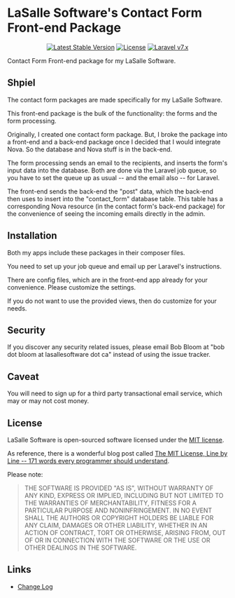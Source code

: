 # LaSalle Software's Contact Form Front-end Package

<p align="center">
<a href="https://packagist.org/packages/lasallesoftware/ls-contactformfrontend-pkg"><img src="https://poser.pugx.org/lasallesoftware/ls-contactformfrontend-pkg/v/stable.svg" alt="Latest Stable Version"></a>
<a href="https://packagist.org/packages/lasallesoftware/ls-contactformfrontend-pkg"><img src="https://poser.pugx.org/lasallesoftware/ls-contactformfrontend-pkg/license.svg" alt="License"></a>
<a href="https://laravel.com/"><img src="https://img.shields.io/badge/Laravel-v7-brightgreen.svg?style=flat-square" alt="Laravel v7.x"></a> 
</p>

Contact Form Front-end package for my LaSalle Software.

## Shpiel

The contact form packages are made specifically for my LaSalle Software.

This front-end package is the bulk of the functionality: the forms and the form processing. 

Originally, I created one contact form package. But, I broke the package into a front-end and a back-end package once I decided that I would integrate Nova. So the database and Nova stuff is in the back-end. 

The form processing sends an email to the recipients, and inserts the form's input data into the database. Both are done via the Laravel job queue, so you have to set the queue up as usual -- and the email also -- for Laravel. 

The front-end sends the back-end the "post" data, which the back-end then uses to insert into the "contact_form" database table. This table has a corresponding Nova resource (in the contact form's back-end package) for the convenience of seeing the incoming emails directly in the admin. 

## Installation

Both my apps include these packages in their composer files. 

You need to set up your job queue and email up per Laravel's instructions.

There are config files, which are in the front-end app already for your convenience. Please customize the settings.

If you do not want to use the provided views, then do customize for your needs. 

## Security

If you discover any security related issues, please email Bob Bloom at "bob dot bloom at lasallesoftware dot ca" instead of using the issue tracker.

## Caveat

You will need to sign up for a third party transactional email service, which may or may not cost money. 

## License

LaSalle Software is open-sourced software licensed under the [MIT license](https://opensource.org/licenses/MIT).

As reference, there is a wonderful blog post called [The MIT License, Line by Line -- 171 words every programmer should understand](https://writing.kemitchell.com/2016/09/21/MIT-License-Line-by-Line.html).

Please note:
>THE SOFTWARE IS PROVIDED "AS IS", WITHOUT WARRANTY OF ANY KIND, EXPRESS OR IMPLIED, INCLUDING BUT NOT LIMITED TO THE WARRANTIES OF MERCHANTABILITY, FITNESS FOR A PARTICULAR PURPOSE AND NONINFRINGEMENT. IN NO EVENT SHALL THE AUTHORS OR COPYRIGHT HOLDERS BE LIABLE FOR ANY CLAIM, DAMAGES OR OTHER LIABILITY, WHETHER IN AN ACTION OF CONTRACT, TORT OR OTHERWISE, ARISING FROM, OUT OF OR IN CONNECTION WITH THE SOFTWARE OR THE USE OR OTHER DEALINGS IN THE SOFTWARE.
>
## Links

* [Change Log](CHANGELOG.md)

